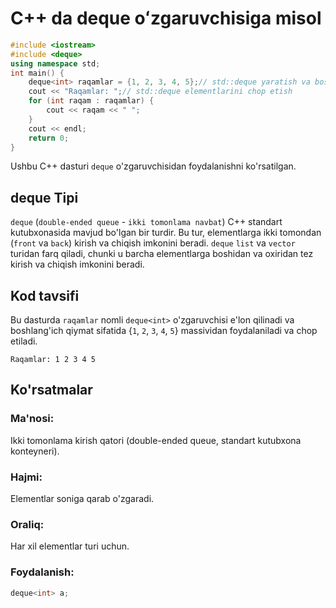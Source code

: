# C++ da deque oʻzgaruvchisiga misol
```cpp
#include <iostream>
#include <deque>
using namespace std;
int main() {
    deque<int> raqamlar = {1, 2, 3, 4, 5};// std::deque yaratish va boshlang'ich qiymatlarni kiritish
    cout << "Raqamlar: ";// std::deque elementlarini chop etish
    for (int raqam : raqamlar) {
        cout << raqam << " ";
    }
    cout << endl;
    return 0;
}
```
Ushbu C++ dasturi `deque` o'zgaruvchisidan foydalanishni ko'rsatilgan.
## deque Tipi
`deque` (`double-ended queue` - `ikki tomonlama navbat`) C++ standart kutubxonasida mavjud bo'lgan bir turdir. Bu tur, elementlarga ikki tomondan (`front` va `back`) kirish va chiqish imkonini beradi.
`deque` `list` va `vector` turidan farq qiladi, chunki u barcha elementlarga boshidan va oxiridan tez kirish va chiqish imkonini beradi.
## Kod tavsifi
Bu dasturda `raqamlar` nomli `deque<int>` o'zgaruvchisi e'lon qilinadi va boshlang'ich qiymat sifatida {`1`, `2`, `3`, `4`, `5`} massividan foydalaniladi va chop etiladi.
```console
Raqamlar: 1 2 3 4 5 
```
## Ko'rsatmalar
### Ma'nosi:
Ikki tomonlama kirish qatori (double-ended queue, standart kutubxona konteyneri).
### Hajmi:
Elementlar soniga qarab o'zgaradi.
### Oraliq:
Har xil elementlar turi uchun.
### Foydalanish:
```cpp
deque<int> a;
```
